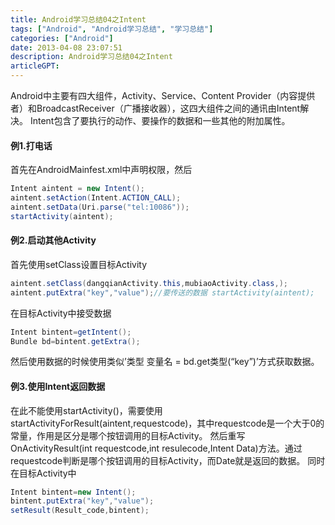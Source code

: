 ```yaml
---
title: Android学习总结04之Intent
tags: ["Android", "Android学习总结", "学习总结"]
categories: ["Android"]
date: 2013-04-08 23:07:51
description: Android学习总结04之Intent
articleGPT:
---
```


Android中主要有四大组件，Activity、Service、Content
Provider（内容提供者）和BroadcastReceiver（广播接收器），这四大组件之间的通讯由Intent解决。
Intent包含了要执行的动作、要操作的数据和一些其他的附加属性。

#### 例1.打电话

首先在AndroidMainfest.xml中声明权限，然后

```java
Intent aintent = new Intent();
aintent.setAction(Intent.ACTION_CALL);
aintent.setData(Uri.parse("tel:10086"));
startActivity(aintent);
```

#### 例2.启动其他Activity

首先使用setClass设置目标Activity

```java
aintent.setClass(dangqianActivity.this,mubiaoActivity.class,);
aintent.putExtra("key","value");//要传送的数据 startActivity(aintent);
```

在目标Activity中接受数据

```java
Intent bintent=getIntent();
Bundle bd=bintent.getExtra();
```

然后使用数据的时候使用类似’类型 变量名 = bd.get类型(“key”)’方式获取数据。

#### 例3.使用Intent返回数据

在此不能使用startActivity()，需要使用startActivityForResult(aintent,requestcode)，其中requestcode是一个大于0的常量，作用是区分是哪个按钮调用的目标Activity。
然后重写OnActivityResult(int requestcode,int resulecode,Intent
Data)方法。通过requestcode判断是哪个按钮调用的目标Activity，而Date就是返回的数据。 同时在目标Activity中

```java
Intent bintent=new Intent();
bintent.putExtra("key","value");
setResult(Result_code,bintent);
```
